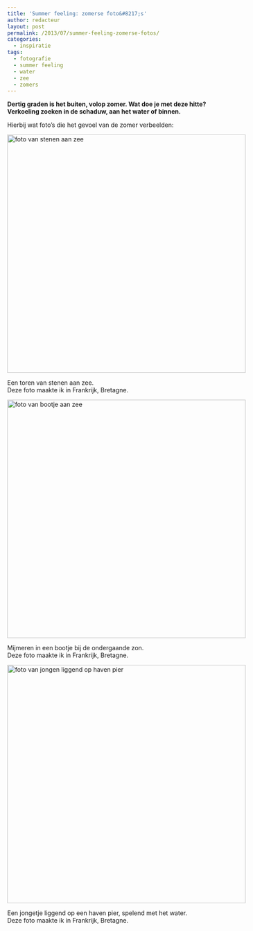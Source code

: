 ```yaml
---
title: 'Summer feeling: zomerse foto&#8217;s'
author: redacteur
layout: post
permalink: /2013/07/summer-feeling-zomerse-fotos/
categories:
  - inspiratie
tags:
  - fotografie
  - summer feeling
  - water
  - zee
  - zomers
---
```

**Dertig graden is het buiten, volop zomer. Wat doe je met deze hitte? Verkoeling zoeken in de schaduw, aan het water of binnen.**

Hierbij wat foto&#8217;s die het gevoel van de zomer verbeelden:

<div id="attachment_3775" style="width: 560px" class="wp-caption aligncenter">
  <img class="size-full wp-image-3775" src="/wordpress/wp-content/uploads/2013/07/stenen_aan_zee1.jpg" alt="foto van stenen aan zee" width="550" height="550" />
  
  <p class="wp-caption-text">
    Een toren van stenen aan zee.<br />Deze foto maakte ik in Frankrijk, Bretagne.
  </p>
</div>

<div id="attachment_3773" style="width: 560px" class="wp-caption aligncenter">
  <img class="size-full wp-image-3773" src="/wordpress/wp-content/uploads/2013/07/bootje_aan_zee1.jpg" alt="foto van bootje aan zee" width="550" height="550" />
  
  <p class="wp-caption-text">
    Mijmeren in een bootje bij de ondergaande zon.<br />Deze foto maakte ik in Frankrijk, Bretagne.
  </p>
</div>

<div id="attachment_3774" style="width: 560px" class="wp-caption aligncenter">
  <img class="size-full wp-image-3774" src="/wordpress/wp-content/uploads/2013/07/jongen_liggend_op_haven_pier1.jpg" alt="foto van jongen liggend op haven pier" width="550" height="550" />
  
  <p class="wp-caption-text">
    Een jongetje liggend op een haven pier, spelend met het water.<br />Deze foto maakte ik in Frankrijk, Bretagne.
  </p>
</div>
